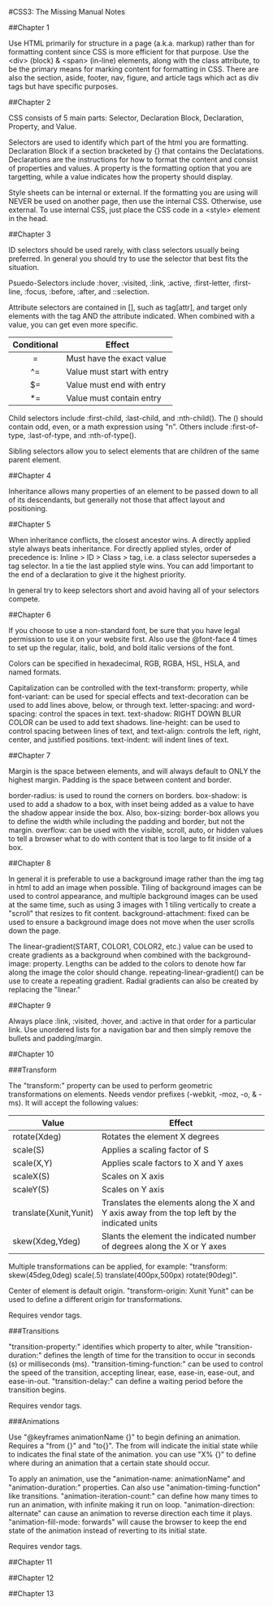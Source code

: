 #CSS3: The Missing Manual Notes

##Chapter 1

Use HTML primarily for structure in a page (a.k.a. markup) rather than for formatting content since CSS is more efficient for that purpose. Use the &lt;div&gt; (block) &amp; &lt;span&gt; (in-line) elements, along with the class attribute, to be the primary means for marking content for formatting in CSS. There are also the section, aside, footer, nav, figure, and article tags which act as div tags but have specific purposes.

##Chapter 2

CSS consists of 5 main parts: Selector, Declaration Block, Declaration, Property, and Value.

Selectors are used to identify which part of the html you are formatting. Declaration Block if a section bracketed by {} that contains the Declatations. Declarations are the instructions for how to format the content and consist of properties and values. A property is the formatting option that you are targetting, while a value indicates how the property should display.

Style sheets can be internal or external. If the formatting you are using will NEVER be used on another page, then use the internal CSS. Otherwise, use external. To use internal CSS, just place the CSS code in a &lt;style&gt; element in the head.

##Chapter 3

ID selectors should be used rarely, with class selectors usually being preferred. In general you should try to use the selector that best fits the situation.

Psuedo-Selectors include :hover, :visited, :link, :active, :first-letter, :first-line, :focus, :before, :after, and ::selection.

Attribute selectors are contained in [], such as tag[attr], and target only elements with the tag AND the attribute indicated. When combined with a value, you can get even more specific.

|Conditional|Effect|
|:-:|---|
|=|Must have the exact value|
|^=|Value must start with entry|
|$=|Value must end with entry|
|*=|Value must contain entry|

Child selectors include :first-child, :last-child, and :nth-child(). The () should contain odd, even, or a math expression using "n". Others include :first-of-type, :last-of-type, and :nth-of-type().

Sibling selectors allow you to select elements that are children of the same parent element.

##Chapter 4

Inheritance allows many properties of an element to be passed down to all of its descendants, but generally not those that affect layout and positioning.

##Chapter 5

When inheritance conflicts, the closest ancestor wins. A directly applied style always beats inheritance. For directly applied styles, order of precedence is: Inline > ID > Class > tag, i.e. a class selector supersedes a tag selector. In a tie the last applied style wins. You can add !important to the end of a declaration to give it the highest priority.

In general try to keep selectors short and avoid having all of your selectors compete.

##Chapter 6

If you choose to use a non-standard font, be sure that you have legal permission to use it on your website first. Also use the @font-face 4 times to set up the regular, italic, bold, and bold italic versions of the font.

Colors can be specified in hexadecimal, RGB, RGBA, HSL, HSLA, and named formats.

Capitalization can be controlled with the text-transform: property, while font-variant: can be used for special effects and text-decoration can be used to add lines above, below, or through text. letter-spacing: and word-spacing: control the spaces in text. text-shadow: RIGHT DOWN BLUR COLOR can be used to add text shadows. line-height: can be used to control spacing between lines of text, and text-align: controls the left, right, center, and justified positions. text-indent: will indent lines of text.

##Chapter 7

Margin is the space between elements, and will always default to ONLY the highest margin. Padding is the space between content and border.

border-radius: is used to round the corners on borders. box-shadow: is used to add a shadow to a box, with inset being added as a value to have the shadow appear inside the box. Also, box-sizing: border-box allows you to define the width while including the padding and border, but not the margin. overflow: can be used with the visible, scroll, auto, or hidden values to tell a browser what to do with content that is too large to fit inside of a box.

##Chapter 8

In general it is preferable to use a background image rather than the img tag in html to add an image when possible. Tiling of background images can be used to control appearance, and multiple background images can be used at the same time, such as using 3 images with 1 tiling vertically to create a "scroll" that resizes to fit content. background-attachment: fixed can be used to ensure a background image does not move when the user scrolls down the page.

The linear-gradient(START, COLOR1, COLOR2, etc.) value can be used to create gradients as a background when combined with the background-image: property. Lengths can be added to the colors to denote how far along the image the color should change. repeating-linear-gradient() can be use to create a repeating gradient. Radial gradients can also be created by replacing the "linear."

##Chapter 9

Always place :link, :visited, :hover, and :active in that order for a particular link. Use unordered lists for a navigation bar and then simply remove the bullets and padding/margin.

##Chapter 10

###Transform

The "transform:" property can be used to perform geometric transformations on elements. Needs vendor prefixes (-webkit, -moz, -o, & -ms). It will accept the following values:

|Value|Effect|
|---|---|
|rotate(Xdeg)|Rotates the element X degrees|
|scale(S)|Applies a scaling factor of S|
|scale(X,Y)|Applies scale factors to X and Y axes|
|scaleX(S)|Scales on X axis|
|scaleY(S)|Scales on Y axis|
|translate(Xunit,Yunit)|Translates the elements along the X and Y axis away from the top left by the indicated units|
|skew(Xdeg,Ydeg)|Slants the element the indicated number of degrees along the X or Y axes|

Multiple transformations can be applied, for example: "transform: skew(45deg,0deg) scale(.5) translate(400px,500px) rotate(90deg)".

Center of element is default origin. "transform-origin: Xunit Yunit" can be used to define a different origin for transformations.

Requires vendor tags.

###Transitions

"transition-property:" identifies which property to alter, while "transition-duration:" defines the length of time for the transition to occur in seconds (s) or milliseconds (ms). "transition-timing-function:" can be used to control the speed of the transition, accepting linear, ease, ease-in, ease-out, and ease-in-out. "transition-delay:" can define a waiting period before the transition begins.

Requires vendor tags.

###Animations

Use "@keyframes animationName {}" to begin defining an animation. Requires a "from {}" and "to{}". The from will indicate the initial state while to indicates the final state of the animation. you can use "X% {}" to define where during an animation that a certain state should occur.

To apply an animation, use the "animation-name: animationName" and "animation-duration:" properties. Can also use "animation-timing-function" like transitions. "animation-iteration-count:" can define how many times to run an animation, with infinite making it run on loop. "animation-direction: alternate" can cause an animation to reverse direction each time it plays. "animation-fill-mode: forwards" will cause the browser to keep the end state of the animation instead of reverting to its initial state.

Requires vendor tags.

##Chapter 11

##Chapter 12

##Chapter 13
